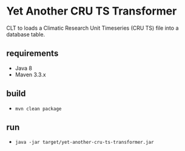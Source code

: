 # Yet Another CRU TS Transformer
CLT to loads a Climatic Research Unit Timeseries (CRU TS) file into a database table.

## requirements
* Java 8
* Maven 3.3.x

## build
* `mvn clean package`

## run
* `java -jar target/yet-another-cru-ts-transformer.jar`